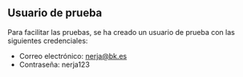 ## Usuario de prueba

Para facilitar las pruebas, se ha creado un usuario de prueba con las siguientes credenciales:

- Correo electrónico: [nerja@bk.es](mailto:nerja@bk.es)
- Contraseña: nerja123
